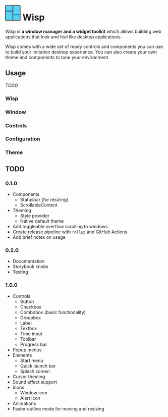 # ![icon](./icon.png?raw=true "icon") Wisp

Wisp is **a window manager and a widget toolkit** which allows building web
applications that look and feel like desktop applications.

Wisp comes with a wide set of ready controls and components you can use to build
your imitation desktop experience. You can also create your own theme and
components to tune your environment.

## Usage

*TODO*

### Wisp

### Window

### Controls

### Configuration

### Theme

## TODO

### 0.1.0

* Components
  * Statusbar (for resizing)
  * ScrollableContent
* Theming
  * Style provider
  * Native default theme
* Add toggleable overflow scrolling to windows
* Create release pipeline with `rollup` and GitHub Actions
* Add brief notes on usage

### 0.2.0

* Documentation
* Storybook knobs
* Testing

### 1.0.0

* Controls
  * Button
  * Checkbox
  * Combobox (basic functionality)
  * Groupbox
  * Label
  * Textbox
  * Time input
  * Toolbar
  * Progress bar
* Popup menus
* Elements
  * Start menu
  * Quick launch bar
  * Splash screen
* Cursor theming
* Sound effect support
* Icons
  * Window icon
  * Alert icon
* Animations
* Faster outline mode for moving and resizing
